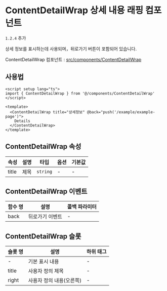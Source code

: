 # ContentDetailWrap 상세 내용 래핑 컴포넌트

`1.2.4` 추가

상세 정보를 표시하는데 사용되며，뒤로가기 버튼이 포함되어 있습니다.

ContentDetailWrap 컴포넌트 : [src/components/ContentDetailWrap](https://github.com/web2-solution/web2-vue-framework/tree/main/src/components/ContentDetailWrap) 

## 사용법

```vue
<script setup lang="ts">
import { ContentDetailWrap } from '@/components/ContentDetailWrap'
</script>

<template>
  <ContentDetailWrap title="상세정보" @back="push('/example/example-page')">
    Details
  </ContentDetailWrap>
</template>

```

## ContentDetailWrap 속성

| 속성 | 설명 | 타입 | 옵션 | 기본값 |
| ---- | ---- | ---- | ---- | ---- |
| title | 제목 | `string` | - | - |

## ContentDetailWrap 이벤트

| 함수 명 | 설명 | 콜백 파라미터 |
| ---- | ---- | ---- |
| back | 뒤로가기 이벤트 | - |

## ContentDetailWrap 슬롯

| 슬롯 명 | 설명 | 하위 태그 |
| ---- | ---- | ---- |
| - | 기본 표시 내용 | - |
| title | 사용자 정의 제목 | - |
| right | 사용자 정의 내용(오른쪽) | - |
